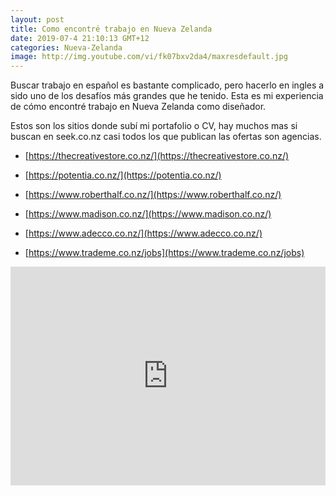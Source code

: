 ```yaml
---
layout: post
title: Como encontré trabajo en Nueva Zelanda
date: 2019-07-4 21:10:13 GMT+12
categories: Nueva-Zelanda
image: http://img.youtube.com/vi/fk07bxv2da4/maxresdefault.jpg
---
```


Buscar trabajo en español es bastante complicado, pero hacerlo en ingles a sido uno de los desafíos más grandes que he tenido. Esta es mi experiencia de cómo encontré trabajo en Nueva Zelanda como diseñador.

Estos son los sitios donde subí mi portafolio o CV, hay muchos mas si buscan en seek.co.nz casi todos los que publican las ofertas son agencias.

* [https://thecreativestore.co.nz/​](https://thecreativestore.co.nz/​)

* [https://potentia.co.nz/​](https://potentia.co.nz/​)

* [https://www.roberthalf.co.nz/​](https://www.roberthalf.co.nz/​)

* [https://www.madison.co.nz/​](https://www.madison.co.nz/​)

* [https://www.adecco.co.nz/​](https://www.adecco.co.nz/​)

* [https://www.trademe.co.nz/jobs](https://www.trademe.co.nz/jobs)


<iframe width="100%" height="350" src="https://www.youtube.com/embed/fk07bxv2da4" frameborder="0" allowfullscreen></iframe>
